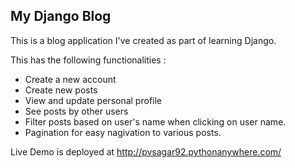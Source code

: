 <H2>My Django Blog</h2>

This is a blog application I've created as part of learning Django.

This has the following functionalities :

- Create a new account
- Create new posts
- View and update personal profile
- See posts by other users
- Filter posts based on user's name when clicking on user name.
- Pagination for easy nagivation to various posts.

Live Demo is deployed at http://pvsagar92.pythonanywhere.com/
